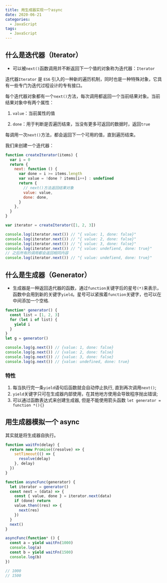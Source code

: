 ```yaml
---
title: 用生成器实现一个async
date: 2020-06-21
categories:
  - JavaScript
tags:
  - JavaScript
---
```


## 什么是迭代器（Iterator）

- 可以被`next()`函数调用并不断返回下一个值的对象称为迭代器：`Iterator`

迭代器`Iterator` 是 `ES6` 引入的一种新的遍历机制，同时也是一种特殊对象，它具有一些专门为迭代过程设计的专有接口。

每个迭代器对象都有一个`next()`方法，每次调用都返回一个当前结果对象。当前结果对象中有两个属性：

1. `value`：当前属性的值

2. `done`：用于判断是否遍历结束，当没有更多可返回的数据时，返回`true`

每调用一次`next()`方法，都会返回下一个可用的值，直到遍历结束。

我们来创建一个迭代器：

```js
function createIterator(items) {
  var i = 0
  return {
    next: function () {
      var done = i >= items.length
      var value = !done ? items[i++] : undefined
      return {
        // next()方法返回结果对象
        value: value,
        done: done,
      }
    },
  }
}

var iterator = createIterator([1, 2, 3])

console.log(iterator.next()) // "{ value: 1, done: false}"
console.log(iterator.next()) // "{ value: 2, done: false}"
console.log(iterator.next()) // "{ value: 3, done: false}"
console.log(iterator.next()) // "{ value: undefiend, done: true}"
// 之后所有的调用都会返回相同内容
console.log(iterator.next()) // "{ value: undefiend, done: true}"
```

## 什么是生成器（Generator）

- 生成器是一种返回迭代器的函数，通过`function`关键字后的星号`(*)`来表示，函数中会用到新的关键字`yield`。星号可以紧挨着`function`关键字，也可以在中间添加一个空格.

```js
function* generator() {
  const list = [1, 2, 3]
  for (let i of list) {
    yield i
  }
}
let g = generator()

console.log(g.next()) // {value: 1, done: false}
console.log(g.next()) // {value: 2, done: false}
console.log(g.next()) // {value: 3, done: false}
console.log(g.next()) // {value: undefined, done: true}
```

### 特性

1. 每当执行完一条`yield`语句后函数就会自动停止执行, 直到再次调用`next()`;
2. `yield`关键字只可在生成器内部使用，在其他地方使用会导致程序抛出错误;
3. 可以通过函数表达式来创建生成器, 但是不能使用箭头函数
   `let generator = function *(){}`

## 用生成器模拟一个 async

其实就是将生成器自执行。

```js
function waitFn(delay) {
  return new Promise((resolve) => {
    setTimeout(() => {
      resolve(delay)
    }, delay)
  })
}

function asyncFunc(generator) {
  let iterator = generator()
  const next = (data) => {
    const { value, done } = iterator.next(data)
    if (done) return
    value.then((res) => {
      next(res)
    })
  }
  next()
}

asyncFunc(function* () {
  const a = yield waitFn(1000)
  console.log(a)
  const b = yield waitFn(1500)
  console.log(b)
})

// 1000
// 1500
```
